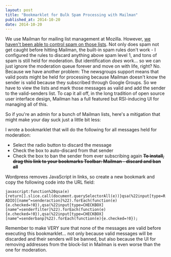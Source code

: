 ```yaml
---
layout: post
title: "Bookmarklet for Bulk Spam Processing with Mailman"
published_at: 2014-10-20
date: 2014-10-20
---
```


We use Mailman for mailing list management at Mozilla. However, [we haven't been able to control spam on those lists](https://bugzilla.mozilla.org/show_bug.cgi?id=983758). Not only does spam not get caught before hitting Mailman, the built-in spam rules don't work - I configured the rules to discard anything above spam level 1, and tons of spam is still held for moderation. But identification *does* work... so we can just ignore the moderation queue forever and move on with life, right? No. Because we have another problem: The newsgroups support means that valid posts might be held for processing because Mailman doesn't know the sender is valid because they subscribed through Google Groups. So we have to view the lists and mark those messages as valid and add the sender to the valid-senders list. To cap it all off, in the long tradition of open source user interface design, Mailman has a full featured but RSI-inducing UI for managing all of this.

So if you're an admin for a bunch of Mailman lists, here's a mitigation that might make your day suck just a little bit less:

I wrote a bookmarklet that will do the following for all messages held for moderation:

*   Select the radio button to discard the message
*   Check the box to auto-discard from that sender
*   Check the box to ban the sender from ever subscribing again
<del>**To install, drag this link to your bookmarks Toolbar: <a>Mailman - discard and ban all</a>**</del>

Wordpress removes JavaScript in links, so create a new bookmark and copy the following code into the URL field:

`
javascript:function%20qsa(e){return[].slice.call(document.querySelectorAll(e))}qsa(%22input[type=RADIO][name^=senderaction]%22).forEach(function(e){e.checked=!0}),qsa(%22input[type=CHECKBOX][name^=senderfilter]%22).forEach(function(e){e.checked=!0}),qsa(%22input[type=CHECKBOX][name^=senderbanp]%22).forEach(function(e){e.checked=!0});
`

Remember to make VERY sure that none of the messages are valid before executing this bookmarklet... not only because valid messages will be discarded and their senders will be banned, but also because the UI for removing addresses from the block-list in Mailman is even worse than the one for moderation.